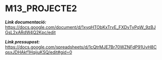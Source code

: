 # M13_PROJECTE2

***Link documentació:*** https://docs.google.com/document/d/1xyqHTObKxTrvE_FXDvTyPqW_9zBJGsL2xARdW4Q2Kpc/edit

***Link pressupost:*** https://docs.google.com/spreadsheets/d/1cQtrMJE7Br70WZNFdP91UvH8CqsxJDHAkf1HqijuKSQ/edit#gid=0